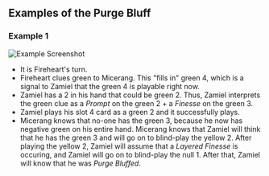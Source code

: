 ## Examples of the Purge Bluff

### Example 1

![Example Screenshot](https://raw.githubusercontent.com/Zamiell/hanabi-conventions/master/img/examples/purge_bluff.png)

* It is Fireheart's turn.
* Fireheart clues green to Micerang. This "fills in" green 4, which is a signal to Zamiel that the green 4 is playable right now.
* Zamiel has a 2 in his hand that could be green 2. Thus, Zamiel interprets the green clue as a *Prompt* on the green 2 + a *Finesse* on the green 3.
* Zamiel plays his slot 4 card as a green 2 and it successfully plays.
* Micerang knows that no-one has the green 3, because he now has negative green on his entire hand. Micerang knows that Zamiel will think that he has the green 3 and will go on to blind-play the yellow 2. After playing the yellow 2, Zamiel will assume that a *Layered Finesse* is occuring, and Zamiel will go on to blind-play the null 1. After that, Zamiel will know that he was *Purge Bluffed*.
